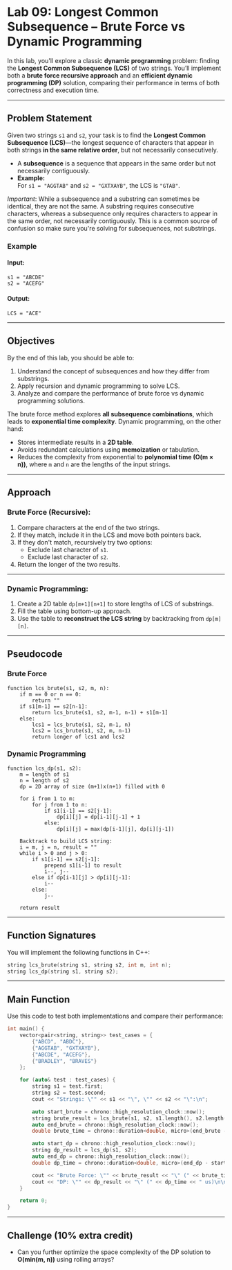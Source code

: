 
# **Lab 09: Longest Common Subsequence – Brute Force vs Dynamic Programming**

In this lab, you'll explore a classic **dynamic programming** problem: finding the **Longest Common Subsequence (LCS)** of two strings. You’ll implement both a **brute force recursive approach** and an **efficient dynamic programming (DP)** solution, comparing their performance in terms of both correctness and execution time.

---

## **Problem Statement**

Given two strings `s1` and `s2`, your task is to find the **Longest Common Subsequence (LCS)**—the longest sequence of characters that appear in both strings **in the same relative order**, but not necessarily consecutively.


- A **subsequence** is a sequence that appears in the same order but not necessarily contiguously.
- **Example:**  
  For `s1 = "AGGTAB"` and `s2 = "GXTXAYB"`, the LCS is `"GTAB"`.

*Important*: While a subsequence and a substring can sometimes be identical, they are not the same. A substring requires consecutive characters, whereas a subsequence only requires characters to appear in the same order, not necessarily contiguously. This is a common source of confusion so make sure you're solving for subsequences, not substrings.

### **Example**

#### **Input:**
```
s1 = "ABCDE"
s2 = "ACEFG"
```

#### **Output:**
```
LCS = "ACE"
```

---

## **Objectives**

By the end of this lab, you should be able to:

1. Understand the concept of subsequences and how they differ from substrings.
2. Apply recursion and dynamic programming to solve LCS.
3. Analyze and compare the performance of brute force vs dynamic programming solutions.


The brute force method explores **all subsequence combinations**, which leads to **exponential time complexity**. Dynamic programming, on the other hand:

- Stores intermediate results in a **2D table**.
- Avoids redundant calculations using **memoization** or tabulation.
- Reduces the complexity from exponential to **polynomial time (O(m × n))**, where `m` and `n` are the lengths of the input strings.

---

## **Approach**

### **Brute Force (Recursive):**

1. Compare characters at the end of the two strings.
2. If they match, include it in the LCS and move both pointers back.
3. If they don't match, recursively try two options:
   - Exclude last character of `s1`.
   - Exclude last character of `s2`.
4. Return the longer of the two results.

---

### **Dynamic Programming:**

1. Create a 2D table `dp[m+1][n+1]` to store lengths of LCS of substrings.
2. Fill the table using bottom-up approach.
3. Use the table to **reconstruct the LCS string** by backtracking from `dp[m][n]`.

---

## **Pseudocode**

### **Brute Force**
```
function lcs_brute(s1, s2, m, n):
    if m == 0 or n == 0:
        return ""
    if s1[m-1] == s2[n-1]:
        return lcs_brute(s1, s2, m-1, n-1) + s1[m-1]
    else:
        lcs1 = lcs_brute(s1, s2, m-1, n)
        lcs2 = lcs_brute(s1, s2, m, n-1)
        return longer of lcs1 and lcs2
```

### **Dynamic Programming**
```
function lcs_dp(s1, s2):
    m = length of s1
    n = length of s2
    dp = 2D array of size (m+1)x(n+1) filled with 0

    for i from 1 to m:
        for j from 1 to n:
            if s1[i-1] == s2[j-1]:
                dp[i][j] = dp[i-1][j-1] + 1
            else:
                dp[i][j] = max(dp[i-1][j], dp[i][j-1])

    Backtrack to build LCS string:
    i = m, j = n, result = ""
    while i > 0 and j > 0:
        if s1[i-1] == s2[j-1]:
            prepend s1[i-1] to result
            i--, j--
        else if dp[i-1][j] > dp[i][j-1]:
            i--
        else:
            j--

    return result
```

---

## **Function Signatures**

You will implement the following functions in C++:

```cpp
string lcs_brute(string s1, string s2, int m, int n);
string lcs_dp(string s1, string s2);
```

---

## **Main Function**

Use this code to test both implementations and compare their performance:

```cpp
int main() {
    vector<pair<string, string>> test_cases = {
        {"ABCD", "ABDC"},
        {"AGGTAB", "GXTXAYB"},
        {"ABCDE", "ACEFG"},
        {"BRADLEY", "BRAVES"}
    };

    for (auto& test : test_cases) {
        string s1 = test.first;
        string s2 = test.second;
        cout << "Strings: \"" << s1 << "\", \"" << s2 << "\":\n";

        auto start_brute = chrono::high_resolution_clock::now();
        string brute_result = lcs_brute(s1, s2, s1.length(), s2.length());
        auto end_brute = chrono::high_resolution_clock::now();
        double brute_time = chrono::duration<double, micro>(end_brute - start_brute).count();

        auto start_dp = chrono::high_resolution_clock::now();
        string dp_result = lcs_dp(s1, s2);
        auto end_dp = chrono::high_resolution_clock::now();
        double dp_time = chrono::duration<double, micro>(end_dp - start_dp).count();

        cout << "Brute Force: \"" << brute_result << "\" (" << brute_time << " us)\n";
        cout << "DP: \"" << dp_result << "\" (" << dp_time << " us)\n\n";
    }

    return 0;
}
```

---

## **Challenge (10% extra credit)**

- Can you further optimize the space complexity of the DP solution to **O(min(m, n))** using rolling arrays?
